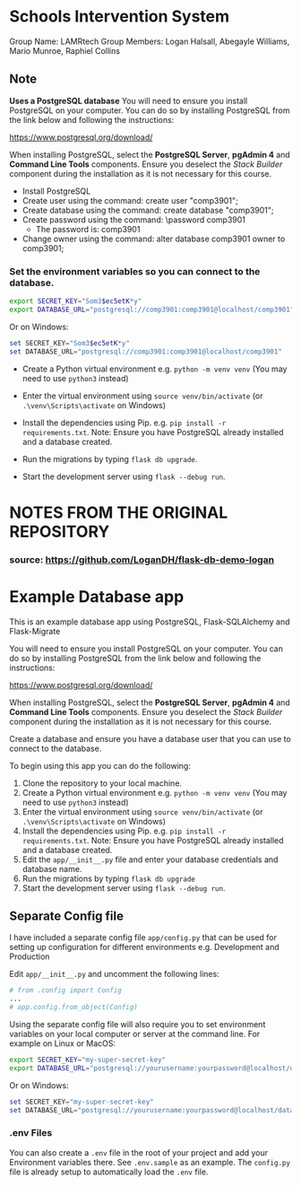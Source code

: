 # Schools Intervention System
Group Name: LAMRtech
Group Members: Logan Halsall, Abegayle Williams, Mario Munroe, Raphiel Collins

## Note
**Uses a PostgreSQL database**
You will need to ensure you install PostgreSQL on your computer. You can do so by installing PostgreSQL from the link below and following the instructions:

<https://www.postgresql.org/download/>

When installing PostgreSQL, select the **PostgreSQL Server**, **pgAdmin 4** and **Command Line Tools** components. Ensure you deselect the _Stack Builder_ component during the installation as it is not necessary for this course.

- Install PostgreSQL
- Create user using the command: create user "comp3901";
- Create database using the command: create database "comp3901";
- Create password using the command: \password comp3901
    - The password is: comp3901
- Change owner using the command: alter database comp3901 owner to comp3901;

### Set the environment variables so you can connect to the database.

```bash
export SECRET_KEY="Som3$ec5etK*y"
export DATABASE_URL="postgresql://comp3901:comp3901@localhost/comp3901"
```

Or on Windows:

```powershell
set SECRET_KEY="Som3$ec5etK*y"
set DATABASE_URL="postgresql://comp3901:comp3901@localhost/comp3901"
```

- Create a Python virtual environment e.g. `python -m venv venv` (You may need to use `python3` instead)

- Enter the virtual environment using `source venv/bin/activate` (or `.\venv\Scripts\activate` on Windows)

- Install the dependencies using Pip. e.g. `pip install -r requirements.txt`. Note: Ensure you have PostgreSQL already installed and a database created.

- Run the migrations by typing `flask db upgrade`.

- Start the development server using `flask --debug run`.
<!--











 -->
# NOTES FROM THE ORIGINAL REPOSITORY
### source: https://github.com/LoganDH/flask-db-demo-logan

# Example Database app

This is an example database app using PostgreSQL, Flask-SQLAlchemy and Flask-Migrate

You will need to ensure you install PostgreSQL on your computer. You can do so by installing PostgreSQL from the link below and following the instructions:

<https://www.postgresql.org/download/>

When installing PostgreSQL, select the **PostgreSQL Server**, **pgAdmin 4** and **Command Line Tools** components. Ensure you deselect the _Stack Builder_ component during the installation as it is not necessary for this course.

Create a database and ensure you have a database user that you can use to connect to the database.

To begin using this app you can do the following:

1. Clone the repository to your local machine.
2. Create a Python virtual environment e.g. `python -m venv venv` (You may need to use `python3` instead)
3. Enter the virtual environment using `source venv/bin/activate` (or `.\venv\Scripts\activate` on Windows)
4. Install the dependencies using Pip. e.g. `pip install -r requirements.txt`. Note: Ensure you have PostgreSQL already installed and a database created.
5. Edit the `app/__init__.py` file and enter your database credentials and database name.
6. Run the migrations by typing `flask db upgrade`
7. Start the development server using `flask --debug run`.

## Separate Config file

I have included a separate config file `app/config.py` that can be used for setting up
configuration for different environments e.g. Development and Production

Edit `app/__init__.py` and uncomment the following lines:

```python
# from .config import Config
...
# app.config.from_object(Config)
```

Using the separate config file will also require you to set environment variables on your local computer or server at the command line. For example on Linux or MacOS:

```bash
export SECRET_KEY="my-super-secret-key"
export DATABASE_URL="postgresql://yourusername:yourpassword@localhost/databasename"
```

Or on Windows:

```powershell
set SECRET_KEY="my-super-secret-key"
set DATABASE_URL="postgresql://yourusername:yourpassword@localhost/databasename"
```

### .env Files

You can also create a `.env` file in the root of your project and add your Environment variables there. See `.env.sample` as an example. The `config.py` file is already setup to automatically load the `.env` file.
